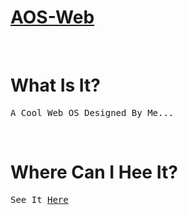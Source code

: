 # [AOS-Web](https://sancho1952007.github.io/AOS-Web)

<br>

# What Is It?
<pre>A Cool Web OS Designed By Me...</pre>

<br>

# Where Can I Hee It?
<pre>See It <a href='https://sancho1952007.github.io/AOS-Web'>Here</a></pre>
